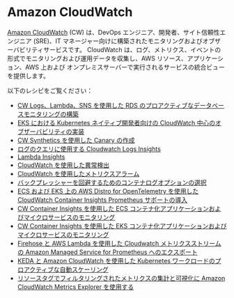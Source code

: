 # Amazon CloudWatch

[Amazon CloudWatch][cw-main] (CW) は、DevOps エンジニア、開発者、サイト信頼性エンジニア (SRE)、IT マネージャー向けに構築されたモニタリングおよびオブザーバビリティサービスです。
CloudWatch は、ログ、メトリクス、イベントの形式でモニタリングおよび運用データを収集し、AWS リソース、アプリケーション、AWS 上および オンプレミスサーバーで実行されるサービスの統合ビューを提供します。

以下のレシピをご覧ください：

- [CW Logs、Lambda、SNS を使用した RDS のプロアクティブなデータベースモニタリングの構築][rds-cw]
- [EKS における Kubernetes ネイティブ開発者向けの CloudWatch 中心のオブザーバビリティの実装][swa-eks-cw]
- [CW Synthetics を使用した Canary の作成][cw-synths]
- [ログのクエリに使用する Cloudwatch Logs Insights][cw-logsi]
- [Lambda Insights][cw-lambda]
- [CloudWatch を使用した異常検出][cw-am]
- [CloudWatch を使用したメトリクスアラーム][cw-alarms]
- [バックプレッシャーを回避するためのコンテナログオプションの選択][cw-fluentbit]
- [ECS および EKS 上の AWS Distro for OpenTelemetry を使用した CloudWatch Container Insights Prometheus サポートの導入][cwci-adot]
- [CW Container Insights を使用した ECS コンテナ化アプリケーションおよびマイクロサービスのモニタリング][cwci-ecs]
- [CW Container Insights を使用した EKS コンテナ化アプリケーションおよびマイクロサービスのモニタリング][cwci-eks]
- [Firehose と AWS Lambda を使用した Cloudwatch メトリクスストリームの Amazon Managed Service for Prometheus へのエクスポート](recipes/lambda-cw-metrics-go-amp.md)
- [KEDA と Amazon CloudWatch を使用した Kubernetes ワークロードのプロアクティブな自動スケーリング][cw-keda-eks-scaling]
- [リソースタグでフィルタリングされたメトリクスの集計と可視化に Amazon CloudWatch Metrics Explorer を使用する][metrics-explorer-filter-by-tags]


[cw-main]: https://aws.amazon.com/jp/cloudwatch/
[rds-cw]: https://aws.amazon.com/blogs/database/build-proactive-database-monitoring-for-amazon-rds-with-amazon-cloudwatch-logs-aws-lambda-and-amazon-sns/
[swa-eks-cw]: https://aws.amazon.com/jp/blogs/news/implementing-cloudwatch-centric-observability-for-kubernetes-native-developers-in-amazon-elastic-kubernetes-service/
[cw-synths]: https://observability.workshop.aws/en/synthetics.html
[cw-logsi]: https://observability.workshop.aws/en/logsinsights.html
[cw-lambda]: https://observability.workshop.aws/en/logsinsights.html
[cw-am]: https://observability.workshop.aws/en/anomalydetection.html
[cw-alarms]: https://observability.workshop.aws/en/alarms/_mericalarm.html
[cw-fluentbit]: https://aws.amazon.com/blogs/containers/choosing-container-logging-options-to-avoid-backpressure/
[cwci-adot]: https://aws.amazon.com/jp/blogs/news/introducing-cloudwatch-container-insights-prometheus-support-with-aws-distro-for-opentelemetry-on-amazon-ecs-and-amazon-eks/
[cwci-ecs]: https://observability.workshop.aws/en/containerinsights/ecs.html
[cwci-eks]: https://observability.workshop.aws/en/containerinsights/eks.html
[cw-keda-eks-scaling]: https://aws.amazon.com/blogs/mt/proactive-autoscaling-of-kubernetes-workloads-with-keda-using-metrics-ingested-into-amazon-cloudwatch/
[metrics-explorer-filter-by-tags]: recipes/metrics-explorer-filter-by-tags.md
